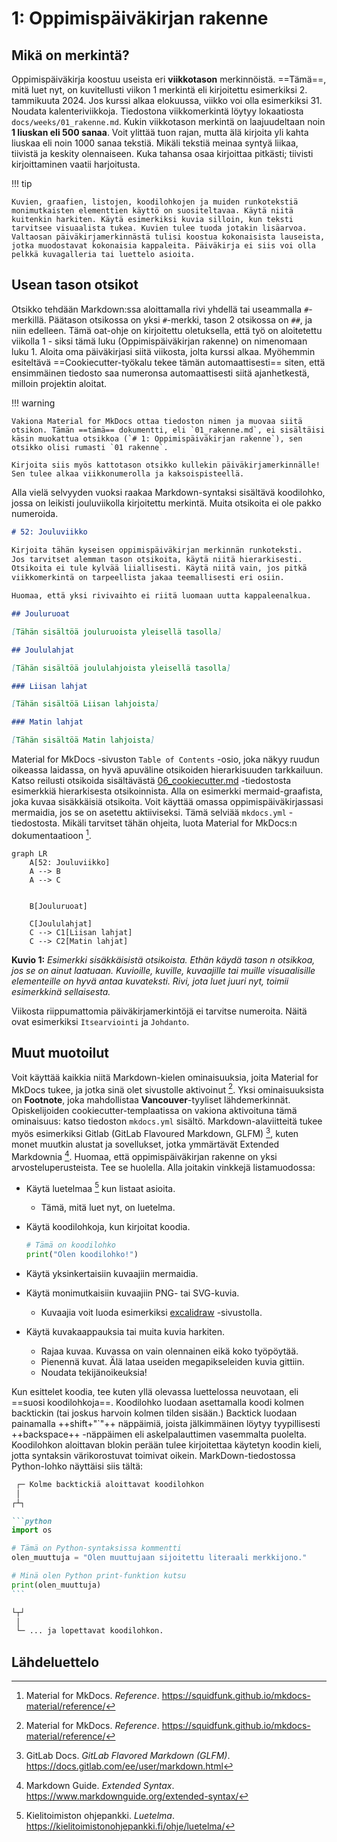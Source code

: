 # 1: Oppimispäiväkirjan rakenne

## Mikä on merkintä?

Oppimispäiväkirja koostuu useista eri **viikkotason** merkinnöistä. ==Tämä==, mitä luet nyt, on kuvitellusti viikon 1 merkintä eli kirjoitettu esimerkiksi 2. tammikuuta 2024. Jos kurssi alkaa elokuussa, viikko voi olla esimerkiksi 31. Noudata kalenteriviikkoja. Tiedostona viikkomerkintä löytyy lokaatiosta `docs/weeks/01_rakenne.md`. Kukin viikkotason merkintä on laajuudeltaan noin **1 liuskan eli 500 sanaa**. Voit ylittää tuon rajan, mutta älä kirjoita yli kahta liuskaa eli noin 1000 sanaa tekstiä. Mikäli tekstiä meinaa syntyä liikaa, tiivistä ja keskity olennaiseen. Kuka tahansa osaa kirjoittaa pitkästi; tiivisti kirjoittaminen vaatii harjoitusta.

!!! tip

    Kuvien, graafien, listojen, koodilohkojen ja muiden runkotekstiä monimutkaisten elementtien käyttö on suositeltavaa. Käytä niitä kuitenkin harkiten. Käytä esimerkiksi kuvia silloin, kun teksti tarvitsee visuaalista tukea. Kuvien tulee tuoda jotakin lisäarvoa. Valtaosan päiväkirjamerkinnästä tulisi koostua kokonaisista lauseista, jotka muodostavat kokonaisia kappaleita. Päiväkirja ei siis voi olla pelkkä kuvagalleria tai luettelo asioita.

## Usean tason otsikot

Otsikko tehdään Markdown:ssa aloittamalla rivi yhdellä tai useammalla `#`-merkillä. Päätason otsikossa on yksi `#`-merkki, tason 2 otsikossa on `##`, ja niin edelleen. Tämä oat-ohje on kirjoitettu oletuksella, että työ on aloitetettu viikolla 1 - siksi tämä luku (Oppimispäiväkirjan rakenne) on nimenomaan luku 1. Aloita oma päiväkirjasi siitä viikosta, jolta kurssi alkaa. Myöhemmin esiteltävä ==Cookiecutter-työkalu tekee tämän automaattisesti== siten, että ensimmäinen tiedosto saa numeronsa automaattisesti siitä ajanhetkestä, milloin projektin aloitat.

!!! warning

    Vakiona Material for MkDocs ottaa tiedoston nimen ja muovaa siitä otsikon. Tämän ==tämä== dokumentti, eli `01_rakenne.md`, ei sisältäisi käsin muokattua otsikkoa (`# 1: Oppimispäiväkirjan rakenne`), sen otsikko olisi rumasti `01 rakenne`.

    Kirjoita siis myös kattotason otsikko kullekin päiväkirjamerkinnälle! Sen tulee alkaa viikkonumerolla ja kaksoispisteellä.

Alla vielä selvyyden vuoksi raakaa Markdown-syntaksi sisältävä koodilohko, jossa on leikisti jouluviikolla kirjoitettu merkintä. Muita otsikoita ei ole pakko numeroida.

```markdown title="52_something.md"
# 52: Jouluviikko

Kirjoita tähän kyseisen oppimispäiväkirjan merkinnän runkoteksti.
Jos tarvitset alemman tason otsikoita, käytä niitä hierarkisesti. 
Otsikoita ei tule kylvää liiallisesti. Käytä niitä vain, jos pitkä 
viikkomerkintä on tarpeellista jakaa teemallisesti eri osiin.

Huomaa, että yksi rivivaihto ei riitä luomaan uutta kappaleenalkua.

## Jouluruoat

[Tähän sisältöä jouluruoista yleisellä tasolla]

## Joululahjat

[Tähän sisältöä joululahjoista yleisellä tasolla]

### Liisan lahjat

[Tähän sisältöä Liisan lahjoista]

### Matin lahjat

[Tähän sisältöä Matin lahjoista]
```

Material for MkDocs -sivuston `Table of Contents` -osio, joka näkyy ruudun oikeassa laidassa, on hyvä apuväline otsikoiden hierarkisuuden tarkkailuun. Katso reilusti otsikoida sisältävästä [06_cookiecutter.md](06_cookiecutter.md) -tiedostosta esimerkkiä hierarkisesta otsikoinnista. Alla on esimerkki mermaid-graafista, joka kuvaa sisäkkäisiä otsikoita. Voit käyttää omassa oppimispäiväkirjassasi mermaidia, jos se on asetettu aktiiviseksi. Tämä selviää `mkdocs.yml` -tiedostosta. Mikäli tarvitset tähän ohjeita, luota Material for MkDocs:n dokumentaatioon [^115dd4].

```mermaid
graph LR
    A[52: Jouluviikko]
    A --> B
    A --> C


    B[Jouluruoat]

    C[Joululahjat]
    C --> C1[Liisan lahjat]
    C --> C2[Matin lahjat]
```

**Kuvio 1:** *Esimerkki sisäkkäisistä otsikoista. Ethän käydä tason n otsikkoa, jos se on ainut laatuaan. Kuvioille, kuville, kuvaajille tai muille visuaalisille elementeille on hyvä antaa kuvateksti. Rivi, jota luet juuri nyt, toimii esimerkkinä sellaisesta.*

Viikosta riippumattomia päiväkirjamerkintöjä ei tarvitse numeroita. Näitä ovat esimerkiksi `Itsearviointi` ja `Johdanto`.

## Muut muotoilut

Voit käyttää kaikkia niitä Markdown-kielen ominaisuuksia, joita Material for MkDocs tukee, ja jotka sinä olet sivustolle aktivoinut [^115dd4]. Yksi ominaisuuksista on **Footnote**, joka mahdollistaa **Vancouver**-tyyliset lähdemerkinnät. Opiskelijoiden cookiecutter-templaatissa on vakiona aktivoituna tämä ominaisuus: katso tiedoston `mkdocs.yml` sisältö. Markdown-alaviitteitä tukee myös esimerkiksi Gitlab (GitLab Flavoured Markdown, GLFM) [^1739a4], kuten monet muutkin alustat ja sovellukset, jotka ymmärtävät Extended Markdownia [^e2a436]. Huomaa, että oppimispäiväkirjan rakenne on yksi arvosteluperusteista. Tee se huolella. Alla joitakin vinkkejä listamuodossa:

* Käytä luetelmaa [^d1a7a7] kun listaat asioita.
    * Tämä, mitä luet nyt, on luetelma.
* Käytä koodilohkoja, kun kirjoitat koodia.

    ```python
    # Tämä on koodilohko
    print("Olen koodilohko!")
    ```

* Käytä yksinkertaisiin kuvaajiin mermaidia.
* Käytä monimutkaisiin kuvaajiin PNG- tai SVG-kuvia.
    * Kuvaajia voit luoda esimerkiksi [excalidraw](https://excalidraw.com/) -sivustolla.
* Käytä kuvakaappauksia tai muita kuvia harkiten.
    * Rajaa kuvaa. Kuvassa on vain olennainen eikä koko työpöytää.
    * Pienennä kuvat. Älä lataa useiden megapikseleiden kuvia gittiin.
    * Noudata tekijänoikeuksia!

Kun esittelet koodia, tee kuten yllä olevassa luettelossa neuvotaan, eli ==suosi koodilohkoja==. Koodilohko luodaan asettamalla koodi kolmen backtickin (tai joskus harvoin kolmen tilden sisään.) Backtick luodaan painamalla ++shift+"`"++ näppäimiä, joista jälkimmäinen löytyy tyypillisesti ++backspace++ -näppäimen eli askelpalauttimen vasemmalta puolelta. Koodilohkon aloittavan blokin perään tulee kirjoitettaa käytetyn koodin kieli, jotta syntaksin värikorostuvat toimivat oikein. MarkDown-tiedostossa Python-lohko näyttäisi siis tältä:

~~~markdown
 ┌─ Kolme backtickiä aloittavat koodilohkon
 │
┌┴┐

```python
import os

# Tämä on Python-syntaksissa kommentti
olen_muuttuja = "Olen muuttujaan sijoitettu literaali merkkijono."

# Minä olen Python print-funktion kutsu
print(olen_muuttuja)
```

└┬┘
 │
 └─ ... ja lopettavat koodilohkon.
~~~

## Lähdeluettelo

[^115dd4]: Material for MkDocs. *Reference*. https://squidfunk.github.io/mkdocs-material/reference/
[^1739a4]: GitLab Docs. *GitLab Flavored Markdown (GLFM)*. https://docs.gitlab.com/ee/user/markdown.html
[^e2a436]: Markdown Guide. *Extended Syntax*. https://www.markdownguide.org/extended-syntax/
[^d1a7a7]: Kielitoimiston ohjepankki. *Luetelma*. https://kielitoimistonohjepankki.fi/ohje/luetelma/